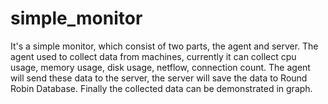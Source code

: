 # simple_monitor
It's a simple monitor, which consist of two parts, the agent and server.
The agent used to collect data from machines, currently it can collect cpu usage, memory usage, disk usage, netflow, connection count.
The agent will send these data to the server, the server will save the data to Round Robin Database.
Finally the collected data can be demonstrated in graph.
